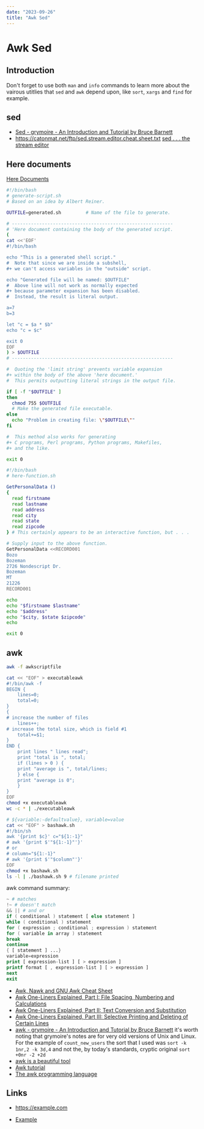 ```yaml
---
date: "2023-09-26"
title: "Awk Sed"
---
```

<!-- markdownlint-disable MD025 -->
# Awk Sed
<!-- markdownlint-enable MD025 -->

## Introduction

Don't forget to use both `man` and `info` commands to learn more about the vairous utitlies that `sed` and `awk` depend upon, like `sort`, `xargs` and `find` for example.

## sed

* [Sed - grymoire - An Introduction and Tutorial by Bruce Barnett](https://www.grymoire.com/Unix/Sed.html)
* https://catonmat.net/ftp/sed.stream.editor.cheat.sheet.txt 
[sed . . . the stream editor](https://www.pement.org/sed/index.htm)


## Here documents

[Here Documents](https://tldp.org/LDP/abs/html/here-docs.html)

```bash
#!/bin/bash
# generate-script.sh
# Based on an idea by Albert Reiner.

OUTFILE=generated.sh         # Name of the file to generate.

# -----------------------------------------------------------
# 'Here document containing the body of the generated script.
(
cat <<'EOF'
#!/bin/bash

echo "This is a generated shell script."
#  Note that since we are inside a subshell,
#+ we can't access variables in the "outside" script.

echo "Generated file will be named: $OUTFILE"
#  Above line will not work as normally expected
#+ because parameter expansion has been disabled.
#  Instead, the result is literal output.

a=7
b=3

let "c = $a * $b"
echo "c = $c"

exit 0
EOF
) > $OUTFILE
# -----------------------------------------------------------

#  Quoting the 'limit string' prevents variable expansion
#+ within the body of the above 'here document.'
#  This permits outputting literal strings in the output file.

if [ -f "$OUTFILE" ]
then
  chmod 755 $OUTFILE
  # Make the generated file executable.
else
  echo "Problem in creating file: \"$OUTFILE\""
fi

#  This method also works for generating
#+ C programs, Perl programs, Python programs, Makefiles,
#+ and the like.

exit 0
```

```bash
#!/bin/bash
# here-function.sh

GetPersonalData ()
{
  read firstname
  read lastname
  read address
  read city 
  read state 
  read zipcode
} # This certainly appears to be an interactive function, but . . .

# Supply input to the above function.
GetPersonalData <<RECORD001
Bozo
Bozeman
2726 Nondescript Dr.
Bozeman
MT
21226
RECORD001

echo
echo "$firstname $lastname"
echo "$address"
echo "$city, $state $zipcode"
echo

exit 0
```

## awk 

```bash
awk -f awkscriptfile

cat << "EOF" > executableawk
#!/bin/awk -f
BEGIN {
    lines=0;
    total=0;
}
{
# increase the number of files
    lines++;
# increase the total size, which is field #1
    total+=$1;
}
END {
    print lines " lines read";
    print "total is ", total;
    if (lines > 0 ) {
	print "average is ", total/lines;
    } else {
	print "average is 0";
    }
}
EOF
chmod +x executableawk
wc -c * | ./executableawk

# ${variable:-defaultvalue}, variable=value
cat << "EOF" > bashawk.sh
#!/bin/sh
awk '{print $c}' c="${1:-1}"
# awk '{print $'"${1:-1}"'}'
# or 
# column="${1:-1}"
# awk '{print $'"$column"'}'
EOF
chmod +x bashawk.sh
ls -l | ./bashawk.sh 9 # filename printed
```

awk command summary:

```awk
~ # matches
!~ # doesn't match
&& || # and or
if ( conditional ) statement [ else statement ]
while ( conditional ) statement
for ( expression ; conditional ; expression ) statement
for ( variable in array ) statement
break
continue
{ [ statement ] ...}
variable=expression
print [ expression-list ] [ > expression ]
printf format [ , expression-list ] [ > expression ]
next
exit
```

* [Awk, Nawk and GNU Awk Cheat Sheet](https://catonmat.net/ftp/awk.cheat.sheet.txt)
* [Awk One-Liners Explained, Part I: File Spacing, Numbering and Calculations](https://catonmat.net/awk-one-liners-explained-part-one)
* [Awk One-Liners Explained, Part II: Text Conversion and Substitution](https://catonmat.net/awk-one-liners-explained-part-two)
* [Awk One-Liners Explained, Part III: Selective Printing and Deleting of Certain Lines](https://catonmat.net/awk-one-liners-explained-part-three)
* [awk - grymoire - An Introduction and Tutorial by Bruce Barnett](https://www.grymoire.com/Unix/Awk.html) it's worth noting that grymoire's notes are for very old versions of Unix and Linux. For the example of `count_new_users` the sort that I used was `sort -k 1nr,2 -k 3d,4` and not the, by today's standards, cryptic original `sort +0nr -2 +2d`
* [awk is a beautiful tool](https://www.eriwen.com/tools/awk-is-a-beautiful-tool/)
* [Awk tutorial](https://www.grymoire.com/Unix/Awk.html)
* [The awk programming language](https://www.pement.org/awk.htm)


## Links

<!-- markdownlint-disable MD034 -->
* https://example.com
<!-- markdownlint-enable MD034 -->
* [Example](https://example.com)
